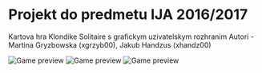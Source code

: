 # Projekt do predmetu IJA 2016/2017
Kartova hra Klondike Solitaire s grafickym uzivatelskym rozhranim
Autori - Martina Gryzbowska (xgrzyb00), Jakub Handzus (xhandz00)

![Game preview](https://github.com/xgrzyb00/VUT-FIT/blob/master/BIT4/IJA/lib/screenshots/initial.png)
![Game preview](https://github.com/xgrzyb00/VUT-FIT/blob/master/BIT4/IJA/lib/screenshots/game.png)
![Game preview](https://github.com/xgrzyb00/VUT-FIT/blob/master/BIT4/IJA/lib/screenshots/four_games.png)